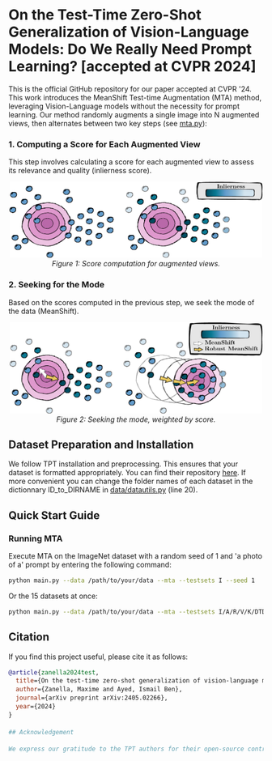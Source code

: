 # On the Test-Time Zero-Shot Generalization of Vision-Language Models: Do We Really Need Prompt Learning? [accepted at CVPR 2024]

This is the official GitHub repository for our paper accepted at CVPR '24. 
This work introduces the MeanShift Test-time Augmentation (MTA) method, leveraging Vision-Language models without the necessity for prompt learning. Our method randomly augments a single image into N augmented views, then alternates between two key steps (see [mta.py](mta.py)):

### 1. Computing a Score for Each Augmented View

This step involves calculating a score for each augmented view to assess its relevance and quality (inlierness score).

<p align="center">
  <img src="inlierness.png" alt="Score computation for augmented views" width="500" height="150">
  <br>
  <em>Figure 1: Score computation for augmented views.</em>
</p>

### 2. Seeking for the Mode

Based on the scores computed in the previous step, we seek the mode of the data (MeanShift).

<p align="center">
  <img src="mode.png" alt="Seeking the mode, weighted by score" width="500" height="180">
  <br>
  <em>Figure 2: Seeking the mode, weighted by score.</em>
</p>


## Dataset Preparation and Installation

We follow TPT installation and preprocessing. This ensures that your dataset is formatted appropriately. You can find their repository [here](https://github.com/azshue/TPT).
If more convenient you can change the folder names of each dataset in the dictionnary ID_to_DIRNAME in [data/datautils.py](data/datautils.py) (line 20).

## Quick Start Guide

### Running MTA

Execute MTA on the ImageNet dataset with a random seed of 1 and 'a photo of a' prompt by entering the following command:

```bash
python main.py --data /path/to/your/data --mta --testsets I --seed 1
```

Or the 15 datasets at once:

```bash
python main.py --data /path/to/your/data --mta --testsets I/A/R/V/K/DTD/Flower102/Food101/Cars/SUN397/Aircraft/Pets/Caltech101/UCF101/eurosat --seed 1
```

## Citation

If you find this project useful, please cite it as follows:

```bibtex
@article{zanella2024test,
  title={On the test-time zero-shot generalization of vision-language models: Do we really need prompt learning?},
  author={Zanella, Maxime and Ayed, Ismail Ben},
  journal={arXiv preprint arXiv:2405.02266},
  year={2024}
}

## Acknowledgement

We express our gratitude to the TPT authors for their open-source contribution. You can find their repository [here](https://github.com/azshue/TPT). 

